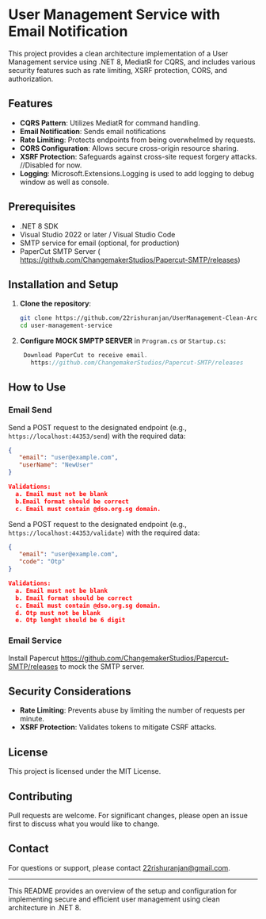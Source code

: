 # User Management Service with Email Notification

This project provides a clean architecture implementation of a User Management service using .NET 8, MediatR for CQRS, and includes various security features such as rate limiting, XSRF protection, CORS, and authorization.

## Features
- **CQRS Pattern**: Utilizes MediatR for command handling.
- **Email Notification**: Sends email notifications
- **Rate Limiting**: Protects endpoints from being overwhelmed by requests.
- **CORS Configuration**: Allows secure cross-origin resource sharing.
- **XSRF Protection**: Safeguards against cross-site request forgery attacks. //Disabled for now.
- **Logging**: Microsoft.Extensions.Logging is used to add logging to debug window as well as console.

## Prerequisites
- .NET 8 SDK
- Visual Studio 2022 or later / Visual Studio Code
- SMTP service for email (optional, for production)
- PaperCut SMTP Server ( https://github.com/ChangemakerStudios/Papercut-SMTP/releases)

## Installation and Setup
1. **Clone the repository**:
   ```bash
   git clone https://github.com/22rishuranjan/UserManagement-Clean-Architecture-MediatR.git
   cd user-management-service
   ```

2. **Configure MOCK SMPTP SERVER** in `Program.cs` or `Startup.cs`:
   ```csharp
    Download PaperCut to receive email. 
      https://github.com/ChangemakerStudios/Papercut-SMTP/releases
   ```


## How to Use
### Email Send
Send a POST request to the designated endpoint (e.g., `https://localhost:44353/send`) with the required data:
```json
{
   "email": "user@example.com",
   "userName": "NewUser"
}

Validations:
  a. Email must not be blank
  b.Email format should be correct
  c. Email must contain @dso.org.sg domain.
```

Send a POST request to the designated endpoint (e.g., `https://localhost:44353/validate`) with the required data:
```json
{
   "email": "user@example.com",
   "code": "Otp"
}

Validations:
  a. Email must not be blank
  b. Email format should be correct
  c. Email must contain @dso.org.sg domain.
  d. Otp must not be blank
  e. Otp lenght should be 6 digit
```

### Email Service
Install Papercut https://github.com/ChangemakerStudios/Papercut-SMTP/releases to mock the SMTP server.

## Security Considerations
- **Rate Limiting**: Prevents abuse by limiting the number of requests per minute.
- **XSRF Protection**: Validates tokens to mitigate CSRF attacks.


## License
This project is licensed under the MIT License.

## Contributing
Pull requests are welcome. For significant changes, please open an issue first to discuss what you would like to change.

## Contact
For questions or support, please contact [22rishuranjan@gmail.com](mailto:your-email@example.com).

---

This README provides an overview of the setup and configuration for implementing secure and efficient user management using clean architecture in .NET 8.




